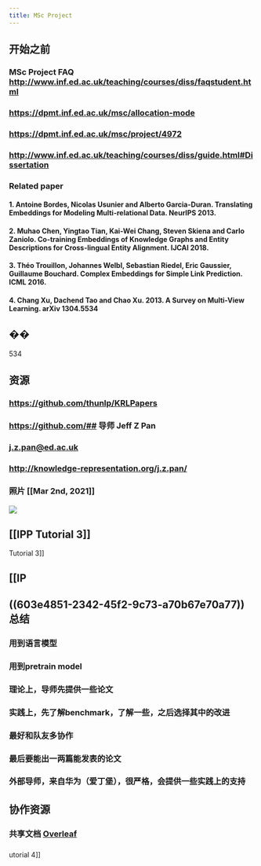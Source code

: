 ```yaml
---
title: MSc Project
---
```


## 开始之前
### MSc Project FAQ http://www.inf.ed.ac.uk/teaching/courses/diss/faqstudent.html
### https://dpmt.inf.ed.ac.uk/msc/allocation-mode
### https://dpmt.inf.ed.ac.uk/msc/project/4972
### http://www.inf.ed.ac.uk/teaching/courses/diss/guide.html#Dissertation
### Related paper
#### 1.  Antoine Bordes, Nicolas Usunier and Alberto  Garcia-Duran. Translating Embeddings for Modeling Multi-relational Data. NeurIPS 2013.
#### 2.  Muhao Chen, Yingtao Tian, Kai-Wei Chang, Steven Skiena and Carlo Zaniolo. Co-training Embeddings of Knowledge Graphs and Entity Descriptions for Cross-lingual Entity Alignment. IJCAI 2018.
#### 3.  Théo Trouillon, Johannes Welbl, Sebastian Riedel, Eric Gaussier, Guillaume Bouchard. Complex Embeddings for Simple Link Prediction. ICML 2016.
#### 4.  Chang Xu, Dachend Tao and Chao Xu. 2013. A Survey on Multi-View Learning. arXiv 1304.5534
## ��
534
## 资源
### https://github.com/thunlp/KRLPapers
### https://github.com/## 导师 Jeff Z Pan
### j.z.pan@ed.ac.uk
### http://knowledge-representation.org/j.z.pan/
### 照片 [[Mar 2nd, 2021]]
#### ![](https://gitee.com/zhang-weijian-97/pic-go-bed/raw/master/assets/20210302165217.png)
## [[IPP Tutorial 3]]

 Tutorial 3]]
## [[IP
## ((603e4851-2342-45f2-9c73-a70b67e70a77)) 总结
### 用到语言模型
### 用到pretrain model
### 理论上，导师先提供一些论文
### 实践上，先了解benchmark，了解一些，之后选择其中的改进
### 最好和队友多协作
### 最后要能出一两篇能发表的论文
### 外部导师，来自华为（爱丁堡），很严格，会提供一些实践上的支持
###
## 协作资源
### 共享文档 [Overleaf](https://www.overleaf.com/project/603e65c135d959aa06335871)
###
utorial 4]]
##